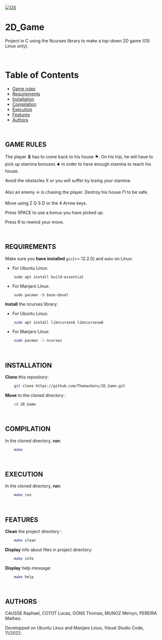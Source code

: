 [![OS](https://img.shields.io/badge/os-linux-blue.svg)](https://shields.io/)

# 2D_Game

Project in C using the Ncurses library to make a top-down 2D game (OS Linux only).

<br>

# Table of Contents
 
- [Game rules](#game-rules)
- [Requirements](#requirements)
- [Installation](#installation)
- [Compilation](#compilation)
- [Execution](#execution)
- [Features](#features)
- [Authors](#authors)

<br>

## GAME RULES

The player 🎗 has to come back to his house ⚑. On his trip, he will have to pick up stamina bonuses ✦ in order to have enough stamina to reach his house.

Avoid the obstacles X or you will suffer by losing your stamina.

Also an enemy ☠ is chasing the player. Destroy his house ⛫ to be safe.

Move using  Z Q S D or the 4 Arrow keys.

Press SPACE to use a bonus you have picked up.

Press R to rewind your move.

<br>

## REQUIREMENTS

Make sure you **have installed** `gcc`(>= 12.2.0) and `make` on Linux:
* For Ubuntu Linux:
```
    sudo apt install build-essential
```
* For Manjaro Linux:
```
    sudo pacman -S base-devel
```
**Install** the ncurses library:
* For Ubuntu Linux: 
```sh
    sudo apt install libncurses6 libncursesw6
```
* For Manjaro Linux:
```sh
    sudo pacman -S ncurses
```
<br>

## INSTALLATION

**Clone** this repository:
```sh
    git clone https://github.com/ThomasGons/2D_Game.git
```
**Move** to the cloned directory :
```sh
    cd 2D_Game
```
<br>

## COMPILATION

In the cloned directory, **run**:
```sh
    make
```
<br>

## EXECUTION

In the cloned directory, **run**:
```sh
    make run
```
<br>

## FEATURES

**Clean** the project directory :
```sh
    make clean
```
**Display** info about files in project directory:
```sh
    make info
```
**Display** help message:
```sh
    make help
```
<br>

## AUTHORS

CAUSSE Raphael, COTOT Lucas, GONS Thomas, MUNOZ Melvyn, PEREIRA Matheo.

Developped on Ubuntu Linux and Manjaro Linux, Visual Studio Code, 11/2022.
